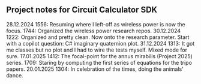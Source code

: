 ## Project notes for Circuit Calculator SDK

28.12.2024
    1556: Resuming where I left-off as wireless power is now the focus.
    1744: Organized the wireless power research repos.
30.12.2024
    1222: Organized and pretty clean. Now onto the research parameter. Start with a copilot question: C# imaginary quaternion plot.
31.12.2024
    1313: It got me classes but no plot and I had to wire the tests myself. Mixed mode for sure.
17.01.2025
    1412: The focal-point for the annus mirabilis (Project 2025) series.
    1709: Staring by computing the first series of equations for the tripo papers.
20.01.2025
    1304: In celebration of the times, doing the animals' dance.